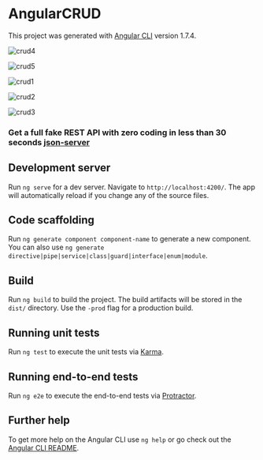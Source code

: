 # AngularCRUD

This project was generated with [Angular CLI](https://github.com/angular/angular-cli) version 1.7.4.


![crud4](https://user-images.githubusercontent.com/34129569/42379677-23d24bbe-8149-11e8-8854-bff5ddb278ad.JPG)

![crud5](https://user-images.githubusercontent.com/34129569/42379678-2418c490-8149-11e8-994f-2c30396b9b35.JPG)

![crud1](https://user-images.githubusercontent.com/34129569/42379679-245ee6c8-8149-11e8-9d43-db2bf0e03ca9.JPG)

![crud2](https://user-images.githubusercontent.com/34129569/42379681-24b1e120-8149-11e8-984b-7ddad1955368.JPG)

![crud3](https://user-images.githubusercontent.com/34129569/42379683-253e3e36-8149-11e8-87a4-0697d6d2a2b9.JPG)


### Get a full fake REST API with zero coding in less than 30 seconds [json-server](https://github.com/typicode/json-server)


## Development server

Run `ng serve` for a dev server. Navigate to `http://localhost:4200/`. The app will automatically reload if you change any of the source files.

## Code scaffolding

Run `ng generate component component-name` to generate a new component. You can also use `ng generate directive|pipe|service|class|guard|interface|enum|module`.

## Build

Run `ng build` to build the project. The build artifacts will be stored in the `dist/` directory. Use the `-prod` flag for a production build.

## Running unit tests

Run `ng test` to execute the unit tests via [Karma](https://karma-runner.github.io).

## Running end-to-end tests

Run `ng e2e` to execute the end-to-end tests via [Protractor](http://www.protractortest.org/).

## Further help

To get more help on the Angular CLI use `ng help` or go check out the [Angular CLI README](https://github.com/angular/angular-cli/blob/master/README.md).
